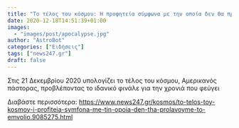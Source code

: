 ```yaml
---
title: "Το τέλος του κόσμου: Η προφητεία σύμφωνα με την οποία δεν θα προλάβουμε το εμβόλιο"
date: 2020-12-18T14:51:39+01:00
images:
  - "images/post/apocalypse.jpg"
author: "AstroBot"
categories: ["Ειδήσεις"]
tags: ["news247.gr"]
draft: false
---
```


Στις 21 Δεκεμβρίου 2020 υπολογίζει το τέλος του κόσμου, Αμερικανός πάστορας, προβλέποντας το ιδανικό φινάλε για την χρονιά που φεύγει 

Διαβάστε περισσότερα: https://www.news247.gr/kosmos/to-telos-toy-kosmoy-i-profiteia-symfona-me-tin-opoia-den-tha-prolavoyme-to-emvolio.9085275.html
